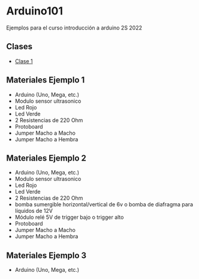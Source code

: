 # Arduino101
Ejemplos para el curso introducción a arduino 2S 2022

## Clases
- [ Clase 1 ](https://github.com/racarlosdavid/Arduino101/tree/Clase_1)

## Materiales Ejemplo 1 
- Arduino (Uno, Mega, etc.)
- Modulo sensor ultrasonico
- Led Rojo
- Led Verde
- 2 Resistencias de 220 Ohm
- Protoboard
- Jumper Macho a Macho
- Jumper Macho a Hembra

## Materiales Ejemplo 2
- Arduino (Uno, Mega, etc.)
- Modulo sensor ultrasonico
- Led Rojo
- Led Verde
- 2 Resistencias de 220 Ohm
- bomba sumergible horizontal/vertical de 6v o bomba de diafragma para líquidos de 12V 
- Módulo relé 5V de trigger bajo o trigger alto
- Protoboard
- Jumper Macho a Macho
- Jumper Macho a Hembra

## Materiales Ejemplo 3 
- Arduino (Uno, Mega, etc.)